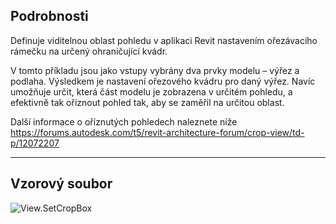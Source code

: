 ## Podrobnosti
Definuje viditelnou oblast pohledu v aplikaci Revit nastavením ořezávacího rámečku na určený ohraničující kvádr.

V tomto příkladu jsou jako vstupy vybrány dva prvky modelu – výřez a podlaha. Výsledkem je nastavení ořezového kvádru pro daný výřez. Navíc umožňuje určit, která část modelu je zobrazena v určitém pohledu, a efektivně tak oříznout pohled tak, aby se zaměřil na určitou oblast.

Další informace o oříznutých pohledech naleznete níže
https://forums.autodesk.com/t5/revit-architecture-forum/crop-view/td-p/12072207


___
## Vzorový soubor

![View.SetCropBox](./Revit.Elements.Views.View.SetCropBox_img.jpg)
